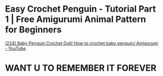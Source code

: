 # Easy Crochet Penguin - Tutorial Part 1 | Free Amigurumi Animal Pattern for Beginners
[(224) Baby Penguin Crochet Doll/ How to crochet baby penguin/ Amigurumi - YouTube](https://www.youtube.com/watch?v=jtH25R-h9uQ)


# WANT U TO REMEMBER IT FOREVER

